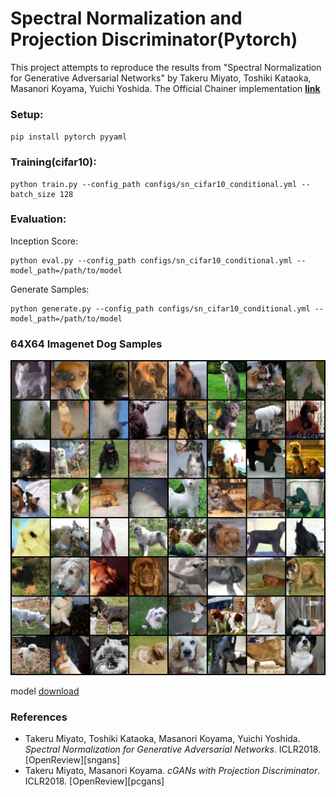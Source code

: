 # Spectral Normalization and Projection Discriminator(Pytorch)
This project attempts to reproduce the results from "Spectral Normalization for Generative Adversarial Networks" by Takeru Miyato, Toshiki Kataoka, Masanori Koyama, Yuichi Yoshida. The Official Chainer implementation [**link**](https://github.com/pfnet-research/sngan_projection)

### Setup:
`pip install pytorch pyyaml`

### Training(cifar10):
```angular2html
python train.py --config_path configs/sn_cifar10_conditional.yml --batch_size 128
```

### Evaluation:
Inception Score:
```angular2html
python eval.py --config_path configs/sn_cifar10_conditional.yml --model_path=/path/to/model
```

Generate Samples:
```angular2html
python generate.py --config_path configs/sn_cifar10_conditional.yml --model_path=/path/to/model
```


### 64X64 Imagenet Dog Samples
![](samples/250000_img.png)

model [download](https://drive.google.com/file/d/19hB1fXTOp0SNtNjGo_xSFfGXTRczvBZU/view?usp=sharing)

### References
- Takeru Miyato, Toshiki Kataoka, Masanori Koyama, Yuichi Yoshida. *Spectral Normalization for Generative Adversarial Networks*. ICLR2018. [OpenReview][sngans]
- Takeru Miyato, Masanori Koyama. *cGANs with Projection Discriminator*. ICLR2018. [OpenReview][pcgans]

